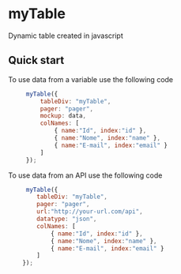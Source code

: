 # myTable
Dynamic table created in javascript

## Quick start
To use data from a variable use the following code
```javascript
     myTable({
         tableDiv: "myTable",
         pager: "pager",
         mockup: data,
         colNames: [
             { name:"Id", index:"id" },
             { name:"Nome", index:"name" },
             { name:"E-mail", index:"email" }
         ]
     });
```
To use data from an API use the following code
```javascript
     myTable({
        tableDiv: "myTable",
        pager: "pager",
        url:"http://your-url.com/api",
        datatype: "json",
        colNames: [
            { name:"Id", index:"id" },
            { name:"Nome", index:"name" },
            { name:"E-mail", index:"email" }
        ]
    });
```